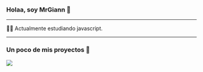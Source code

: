 ### Holaa, soy MrGiann 👋

---
 
 👩‍💻 Actualmente estudiando javascript.

---

### Un poco de mis proyectos :loudspeaker: 
<img src="https://user-images.githubusercontent.com/82038942/190834666-963c04c7-13cb-4239-b487-1dfd8aa839ff.png
">

